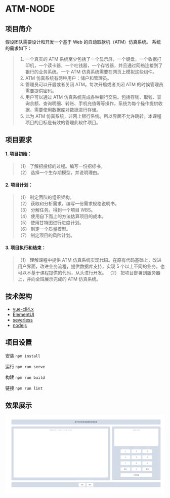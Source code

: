 ATM-NODE
================================================

## 项目简介

假设团队需要设计和开发一个基于 Web 的自动取款机（ATM）仿真系统。 系统的需求如下：  

>1. 一个真实的 ATM 系统至少包括了一个显示屏，一个键盘，一个收据打印机，一个读卡器，一个吐钱器，一个存钱器，并且通过网络连接到了银行的业务系统。一个 ATM 仿真系统需要在网页上模拟这些组件。
>2. ATM 仿真系统有两种用户：储户和管理员。
>3. 管理员可以开启或者关闭 ATM。每次开启或者关闭 ATM 的时候管理员需要提供密码。
>4. 用户可以通过 ATM 仿真系统完成各种银行交易。包括存钱、取钱、查询余额、查询明细、转账、手机充值等等操作。系统为每个操作提供收据。需要使用数据库对数据进行存储。
>5. 此为 ATM 仿真系统，非网上银行系统。所以界面不允许跳转。本课程项目的目标是有效的管理此软件项目。

## 项目要求

#### 1. 项目初始：
>（1） 了解招投标的过程。编写一份招标书。  
（2） 选择一个生存期模型，并说明理由。
#### 2. 项目计划：
>（1） 制定团队的组织架构。  
（2） 获取和分析需求。编写一份需求规格说明书。  
（3） 分解任务。得到一个项目 WBS。  
（4） 使用自下而上的方法估算项目的成本。  
（5） 使用甘特图进行进度计划。  
（6） 制定一个质量模型。  
（7） 制定项目的风险计划。  
#### 3. 项目执行和结束：
>（1） 理解课程中提供 ATM 仿真系统实现代码。在原有代码基础上，改进用户界面，改进业务流程，提供数据库支持，实现 5 个以上不同的业务。也可以不基于课程提供的代码，从头进行开发。
（2） 把项目部署到服务器上，并向全班展示完成的 ATM 仿真系统。

## 技术架构

- [vue-cli4.x](https://cli.vuejs.org/)
- [ElementUI](https://element.eleme.cn/#/zh-CN/component/installation)
- [severless](https://serverless.com)
- [nodejs](https://nodejs.org/en/)

## 项目设置

安装 ```npm install```

运行 ```npm run serve```

构建 ```npm run build```

链接 ```npm run lint```

## 效果展示

![avatar](./src/assets/img/main.png)

